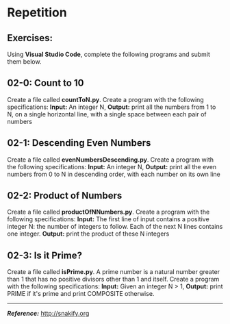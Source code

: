 # Repetition

## Exercises:

Using **Visual Studio Code**, complete the following programs and submit them below.

## 02-0: Count to 10
Create a file called **countToN.py**.  Create a program with the following specifications: **Input:**  An integer N, **Output:** print all the numbers from 1 to N, on a single horizontal line, with a single space between each pair of numbers

## 02-1: Descending Even Numbers
Create a file called **evenNumbersDescending.py**.  Create a program with the following specifications:  **Input:**  An integer N, **Output:**  print all the even numbers from 0 to N in descending order, with each number on its own line

## 02-2: Product of Numbers
Create a file called **productOfNNumbers.py**.  Create a program with the following specifications:    **Input:**  The first line of input contains a positive integer N: the number of integers to follow. Each of the next N lines contains one integer. **Output:**  print the product of these N integers

## 02-3: Is it Prime?
Create a file called **isPrime.py**.  A prime number is a natural number greater than 1 that has no positive divisors other than 1 and itself.  Create a program with the following specifications:  **Input:**   Given an integer N > 1,  **Output:**  print PRIME if it's prime and print COMPOSITE otherwise.

---
***Reference:*** http://snakify.org
